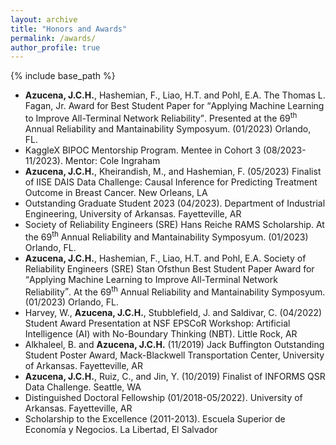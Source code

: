 ```yaml
---
layout: archive
title: "Honors and Awards"
permalink: /awards/
author_profile: true
---
```


{% include base_path %}
<!--
{% for post in site.teaching reversed %}
  {% include archive-single.html %}
{% endfor %}
-->

- **Azucena, J.C.H.**, Hashemian, F., Liao, H.T. and Pohl, E.A. The Thomas L. Fagan, Jr. Award for Best Student Paper for <q>Applying Machine Learning to Improve All-Terminal Network Reliability</q>. Presented at the 69<sup>th</sup> Annual Reliability and Mantainability Symposyum. (01/2023) Orlando, FL. 
- KaggleX BIPOC Mentorship Program. Mentee in Cohort 3  (08/2023-11/2023). Mentor: Cole Ingraham 
- **Azucena, J.C.H.**, Kheirandish, M., and Hashemian, F. (05/2023) Finalist of IISE DAIS Data Challenge: Causal Inference for Predicting Treatment Outcome in Breast Cancer. New Orleans, LA
- Outstanding Graduate Student 2023 (04/2023). Department of Industrial Engineering, University of Arkansas. Fayetteville, AR
- Society of Reliability Engineers (SRE) Hans Reiche RAMS Scholarship. At the 69<sup>th</sup> Annual Reliability and Mantainability Symposyum. (01/2023) Orlando, FL. 
- **Azucena, J.C.H.**, Hashemian, F., Liao, H.T. and Pohl, E.A. Society of Reliability Engineers (SRE) Stan Ofsthun Best Student Paper Award for <q>Applying Machine Learning to Improve All-Terminal Network Reliability</q>. At the 69<sup>th</sup> Annual Reliability and Mantainability Symposyum. (01/2023) Orlando, FL. 
- Harvey, W., **Azucena, J.C.H.**, Stubblefield, J. and Saldivar, C. (04/2022) Student Award Presentation at NSF EPSCoR Workshop: Artificial Intelligence (AI) with No-Boundary Thinking
(NBT). Little Rock, AR
- Alkhaleel, B. and **Azucena, J.C.H.** (11/2019) Jack Buffington Outstanding Student Poster Award, Mack-Blackwell Transportation Center, University of Arkansas. Fayetteville, AR
- **Azucena, J.C.H.**, Ruiz, C., and Jin, Y. (10/2019) Finalist of INFORMS QSR Data Challenge. Seattle, WA
- Distinguished Doctoral Fellowship (01/2018-05/2022). University of Arkansas. Fayetteville, AR
- Scholarship to the Excellence (2011-2013). Escuela Superior de Economía y Negocios. La Libertad, El Salvador